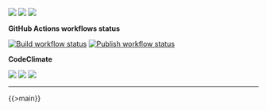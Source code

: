 ![](https://img.shields.io/github/package-json/v/kaskadi/express-kaskadi-verify)
![](https://img.shields.io/badge/code--style-standard-blue)
![](https://img.shields.io/github/license/kaskadi/express-kaskadi-verify?color=blue)

**GitHub Actions workflows status**

[![Build workflow status](https://img.shields.io/github/workflow/status/kaskadi/express-kaskadi-verify/build?label=build&logo=mocha)](https://github.com/kaskadi/express-kaskadi-verify/actions?query=workflow%3Abuild)
[![Publish workflow status](https://img.shields.io/github/workflow/status/kaskadi/express-kaskadi-verify/publish?label=publish&logo=npm)](https://github.com/kaskadi/express-kaskadi-verify/actions?query=workflow%3Apublish)

**CodeClimate**

[![](https://img.shields.io/codeclimate/maintainability/kaskadi/express-kaskadi-verify?label=maintainability&logo=Code%20Climate)](https://codeclimate.com/github/kaskadi/express-kaskadi-verify)
[![](https://img.shields.io/codeclimate/tech-debt/kaskadi/express-kaskadi-verify?label=technical%20debt&logo=Code%20Climate)](https://codeclimate.com/github/kaskadi/express-kaskadi-verify)
[![](https://img.shields.io/codeclimate/coverage/kaskadi/express-kaskadi-verify?label=test%20coverage&logo=Code%20Climate)](https://codeclimate.com/github/kaskadi/express-kaskadi-verify)

<!-- You can add badges inside of this section if you'd like -->

****

<!-- automatically generated documentation will be placed in here -->
{{>main}}
<!-- automatically generated documentation will be placed in here -->

<!-- You can customize this template as you'd like! -->